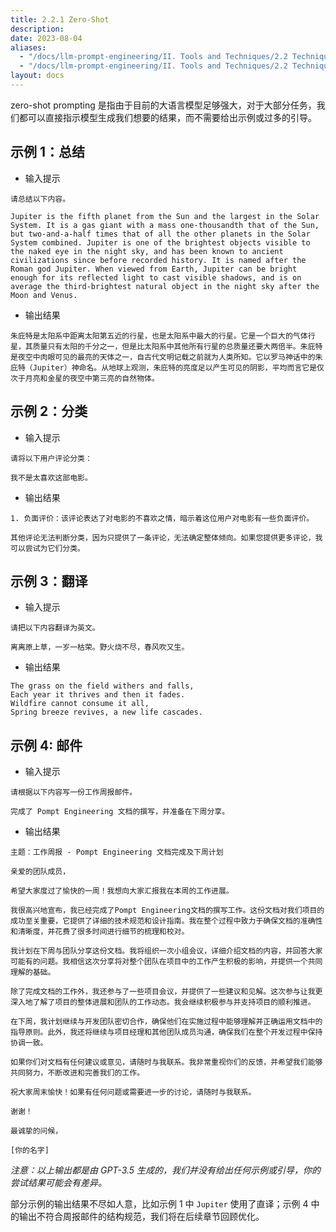 ```yaml
---
title: 2.2.1 Zero-Shot
description: 
date: 2023-08-04
aliases:
  - "/docs/llm-prompt-engineering/II. Tools and Techniques/2.2 Techniques/2.2.1 Zero-Shot/"
  - "/docs/llm-prompt-engineering/II. Tools and Techniques/2.2 Techniques/"
layout: docs
---
```




zero-shot prompting 是指由于目前的大语言模型足够强大，对于大部分任务，我们都可以直接指示模型生成我们想要的结果，而不需要给出示例或过多的引导。

## 示例 1：总结
- 输入提示
```
请总结以下内容。

Jupiter is the fifth planet from the Sun and the largest in the Solar System. It is a gas giant with a mass one-thousandth that of the Sun, but two-and-a-half times that of all the other planets in the Solar System combined. Jupiter is one of the brightest objects visible to the naked eye in the night sky, and has been known to ancient civilizations since before recorded history. It is named after the Roman god Jupiter. When viewed from Earth, Jupiter can be bright enough for its reflected light to cast visible shadows, and is on average the third-brightest natural object in the night sky after the Moon and Venus.
```

- 输出结果
```
朱庇特是太阳系中距离太阳第五近的行星，也是太阳系中最大的行星。它是一个巨大的气体行星，其质量只有太阳的千分之一，但是比太阳系中其他所有行星的总质量还要大两倍半。朱庇特是夜空中肉眼可见的最亮的天体之一，自古代文明记载之前就为人类所知。它以罗马神话中的朱庇特（Jupiter）神命名。从地球上观测，朱庇特的亮度足以产生可见的阴影，平均而言它是仅次于月亮和金星的夜空中第三亮的自然物体。
```

## 示例 2：分类
- 输入提示
```
请将以下用户评论分类：

我不是太喜欢这部电影。
```

- 输出结果
```
1. 负面评价：该评论表达了对电影的不喜欢之情，暗示着这位用户对电影有一些负面评价。

其他评论无法判断分类，因为只提供了一条评论，无法确定整体倾向。如果您提供更多评论，我可以尝试为它们分类。
```

## 示例 3：翻译
- 输入提示
```
请把以下内容翻译为英文。

离离原上草，一岁一枯荣。野火烧不尽，春风吹又生。
```

- 输出结果
```
The grass on the field withers and falls,
Each year it thrives and then it fades.
Wildfire cannot consume it all,
Spring breeze revives, a new life cascades.
```

## 示例 4: 邮件
- 输入提示
```
请根据以下内容写一份工作周报邮件。

完成了 Pompt Engineering 文档的撰写，并准备在下周分享。
```

- 输出结果
```
主题：工作周报 - Pompt Engineering 文档完成及下周计划

亲爱的团队成员，

希望大家度过了愉快的一周！我想向大家汇报我在本周的工作进展。

我很高兴地宣布，我已经完成了Pompt Engineering文档的撰写工作。这份文档对我们项目的成功至关重要，它提供了详细的技术规范和设计指南。我在整个过程中致力于确保文档的准确性和清晰度，并花费了很多时间进行细节的梳理和校对。

我计划在下周与团队分享这份文档。我将组织一次小组会议，详细介绍文档的内容，并回答大家可能有的问题。我相信这次分享将对整个团队在项目中的工作产生积极的影响，并提供一个共同理解的基础。

除了完成文档的工作外，我还参与了一些项目会议，并提供了一些建议和见解。这次参与让我更深入地了解了项目的整体进展和团队的工作动态。我会继续积极参与并支持项目的顺利推进。

在下周，我计划继续与开发团队密切合作，确保他们在实施过程中能够理解并正确运用文档中的指导原则。此外，我还将继续与项目经理和其他团队成员沟通，确保我们在整个开发过程中保持协调一致。

如果你们对文档有任何建议或意见，请随时与我联系。我非常重视你们的反馈，并希望我们能够共同努力，不断改进和完善我们的工作。

祝大家周末愉快！如果有任何问题或需要进一步的讨论，请随时与我联系。

谢谢！

最诚挚的问候，

[你的名字]
```


*注意：以上输出都是由 GPT-3.5 生成的，我们并没有给出任何示例或引导，你的尝试结果可能会有差异。*

部分示例的输出结果不尽如人意，比如示例 1 中 `Jupiter` 使用了直译；示例 4 中的输出不符合周报邮件的结构规范，我们将在后续章节回顾优化。
